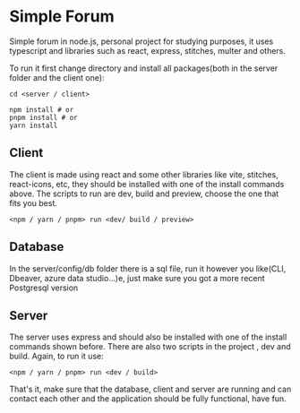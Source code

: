 # Simple Forum
Simple forum in node.js, personal project for studying purposes, it uses typescript and libraries such as react, express, stitches, multer and others.

To run it first change directory and install all packages(both in the server folder and the client one):

```
cd <server / client>
```
```
npm install # or
pnpm install # or
yarn install
```

## Client
The client is made using react and some other libraries like vite, stitches, react-icons, etc, they should be installed with one of the install commands above. The scripts to run are dev, build and preview, choose the one that fits you best.
```
<npm / yarn / pnpm> run <dev/ build / preview>
```
## Database
In the server/config/db folder there is a sql file, run it however you like(CLI, Dbeaver, azure data studio...)e, just make sure you got a more recent Postgresql version

## Server
The server uses express and should also be installed with one of the install commands shown before. There are also two scripts in the project , dev and build.
Again, to run it use:
```
<npm / yarn / pnpm> run <dev / build>
```
That's it, make sure that the database, client and server are running and can contact each other and the application should be fully functional, have fun.
